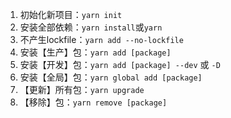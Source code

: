 1. 初始化新项目：`yarn init`
2. 安装全部依赖：`yarn install`或`yarn`
3. 不产生lockfile：`yarn add --no-lockfile`
4. 安装【生产】包：`yarn add [package]`
5. 安装【开发】包：`yarn add [package] --dev` 或 `-D`
6. 安装【全局】包：`yarn global add [package]`
7. 【更新】所有包：`yarn upgrade`
8. 【移除】包：`yarn remove [package]`
